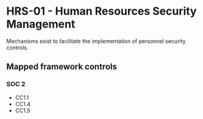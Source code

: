 # HRS-01 - Human Resources Security Management
Mechanisms exist to facilitate the implementation of personnel security controls.
## Mapped framework controls
### SOC 2
- CC1.1
- CC1.4
- CC1.5